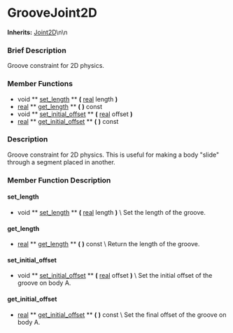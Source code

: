 #  GrooveJoint2D  
**Inherits:** [Joint2D](class_joint2d)\\n\\n
###  Brief Description  
Groove constraint for 2D physics.

###  Member Functions 
  * void  ** [set_length](#set_length) **  **(** [real](class_real) length  **)**
  * [real](class_real)  ** [get_length](#get_length) **  **(** **)** const
  * void  ** [set_initial_offset](#set_initial_offset) **  **(** [real](class_real) offset  **)**
  * [real](class_real)  ** [get_initial_offset](#get_initial_offset) **  **(** **)** const

###  Description  
Groove constraint for 2D physics. This is useful for making a body "slide" through a segment placed in another.

###  Member Function Description  
#### <a name="set_length">set_length</a>
  * void  ** [set_length](#set_length) **  **(** [real](class_real) length  **)**
\\
Set the length of the groove.
#### <a name="get_length">get_length</a>
  * [real](class_real)  ** [get_length](#get_length) **  **(** **)** const
\\
Return the length of the groove.
#### <a name="set_initial_offset">set_initial_offset</a>
  * void  ** [set_initial_offset](#set_initial_offset) **  **(** [real](class_real) offset  **)**
\\
Set the initial offset of the groove on body A.
#### <a name="get_initial_offset">get_initial_offset</a>
  * [real](class_real)  ** [get_initial_offset](#get_initial_offset) **  **(** **)** const
\\
Set the final offset of the groove on body A.
